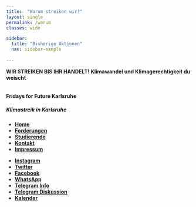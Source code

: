 ```yaml
---
title:  "Warum streiken wir?"
layout: single
permalink: /warum
classes: wide

sidebar:
  title: "Bisherige Aktionen"
  nav: sidebar-sample
    
---
```


<b>WIR STREIKEN BIS IHR HANDELT!<b>
Klimawandel und Klimagerechtigkeit du weischt

<nav id="sidebar" data-behavior="1">
  <div class="sidebar-container">
      <div class="sidebar-profile">
        <a href="https://fffka.de/#about">
          <img class="sidebar-profile-picture" src="https://fffka.de/img/logo.png" alt="" />
        </a>
        <h4 class="sidebar-profile-name">Fridays for Future Karlsruhe</h4>
          <h5 class="sidebar-profile-bio">Klimastreik in Karlsruhe</h5>
      </div>
    <ul class="sidebar-buttons">
      
  <li class="sidebar-button">
      <a class="sidebar-button-link " href="https://fffka.de/">
      <i class="sidebar-button-icon fa fa-lg fa-home"></i>
      <span class="sidebar-button-desc">Home</span>
    </a>
  </li>

  <li class="sidebar-button">
      <a class="sidebar-button-link " href="https://fffka.de/unsere-forderungen">
      <i class="sidebar-button-icon fa fa-lg fa-exclamation"></i>
      <span class="sidebar-button-desc">Forderungen</span>
    </a>
  </li>

  <li class="sidebar-button">
      <a class="sidebar-button-link " href="https://fffka.de/students">
      <i class="sidebar-button-icon fa fa-lg fa-graduation-cap"></i>
      <span class="sidebar-button-desc">Studierende</span>
    </a>
  </li>

  <li class="sidebar-button">
      <a class="sidebar-button-link " href="https://fffka.de/contact">
      <i class="sidebar-button-icon fa fa-lg fa-question fas"></i>
      <span class="sidebar-button-desc">Kontakt</span>
    </a>
  </li>

  <li class="sidebar-button">
      <a class="sidebar-button-link " href="https://fffka.de/impress">
      <i class="sidebar-button-icon fa fa-lg fa-gavel fas"></i>
      <span class="sidebar-button-desc">Impressum</span>
    </a>
  </li>

   </ul>
   <ul class="sidebar-buttons">
  <li class="sidebar-button">
      <a class="sidebar-button-link " href="https://www.instagram.com/fridaysforfuture_ka/" target="_blank" rel="noopener">
      <i class="sidebar-button-icon fa fa-lg fa-instagram"></i>
      <span class="sidebar-button-desc">Instagram</span>
    </a>
  </li>

  <li class="sidebar-button">
      <a class="sidebar-button-link " href="https://www.twitter.com/FFF_Karlsruhe/" target="_blank" rel="noopener">
      <i class="sidebar-button-icon fa fa-lg fa-twitter"></i>
      <span class="sidebar-button-desc">Twitter</span>
    </a>
  </li>

  <li class="sidebar-button">
      <a class="sidebar-button-link " href="https://www.facebook.com/fridaysforfuture.ka" target="_blank" rel="noopener">
      <i class="sidebar-button-icon fa fa-lg fa-facebook"></i>
      <span class="sidebar-button-desc">Facebook</span>
    </a>
  </li>

  <li class="sidebar-button">
      <a class="sidebar-button-link " href="https://chat.whatsapp.com/EYrMdITziWG3Rb1Yft7DI7" target="_blank" rel="noopener">
      <i class="sidebar-button-icon fa fa-lg fa-whatsapp"></i>
      <span class="sidebar-button-desc">WhatsApp</span>
    </a>
  </li>

  <li class="sidebar-button">
      <a class="sidebar-button-link " href="https://t.me/FridaysForFutureKA" target="_blank" rel="noopener">
      <i class="sidebar-button-icon fa fa-lg fa-telegram"></i>
      <span class="sidebar-button-desc">Telegram Info</span>
    </a>
  </li>

  <li class="sidebar-button">
      <a class="sidebar-button-link " href="https://t.me/joinchat/IepmSEWBSPHH6Kug9v8Lcg" target="_blank" rel="noopener">
      <i class="sidebar-button-icon fa fa-lg fa-telegram"></i>
      <span class="sidebar-button-desc">Telegram Diskussion</span>
    </a>
  </li>

  <li class="sidebar-button">
      <a class="sidebar-button-link " href="https://fffka.de/kalender">
      <i class="sidebar-button-icon fa fa-lg fa-calendar"></i>
      <span class="sidebar-button-desc">Kalender</span>
    </a>
  </li>
    </ul>
    <ul class="sidebar-buttons">
    </ul>
  </div>
</nav>

